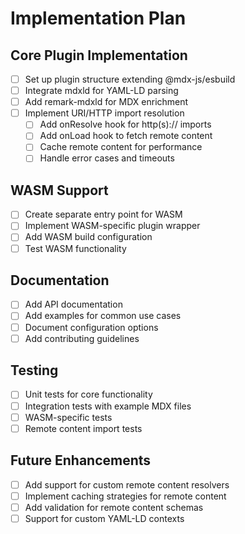 # Implementation Plan

## Core Plugin Implementation
- [ ] Set up plugin structure extending @mdx-js/esbuild
- [ ] Integrate mdxld for YAML-LD parsing
- [ ] Add remark-mdxld for MDX enrichment
- [ ] Implement URI/HTTP import resolution
  - [ ] Add onResolve hook for http(s):// imports
  - [ ] Add onLoad hook to fetch remote content
  - [ ] Cache remote content for performance
  - [ ] Handle error cases and timeouts

## WASM Support
- [ ] Create separate entry point for WASM
- [ ] Implement WASM-specific plugin wrapper
- [ ] Add WASM build configuration
- [ ] Test WASM functionality

## Documentation
- [ ] Add API documentation
- [ ] Add examples for common use cases
- [ ] Document configuration options
- [ ] Add contributing guidelines

## Testing
- [ ] Unit tests for core functionality
- [ ] Integration tests with example MDX files
- [ ] WASM-specific tests
- [ ] Remote content import tests

## Future Enhancements
- [ ] Add support for custom remote content resolvers
- [ ] Implement caching strategies for remote content
- [ ] Add validation for remote content schemas
- [ ] Support for custom YAML-LD contexts
